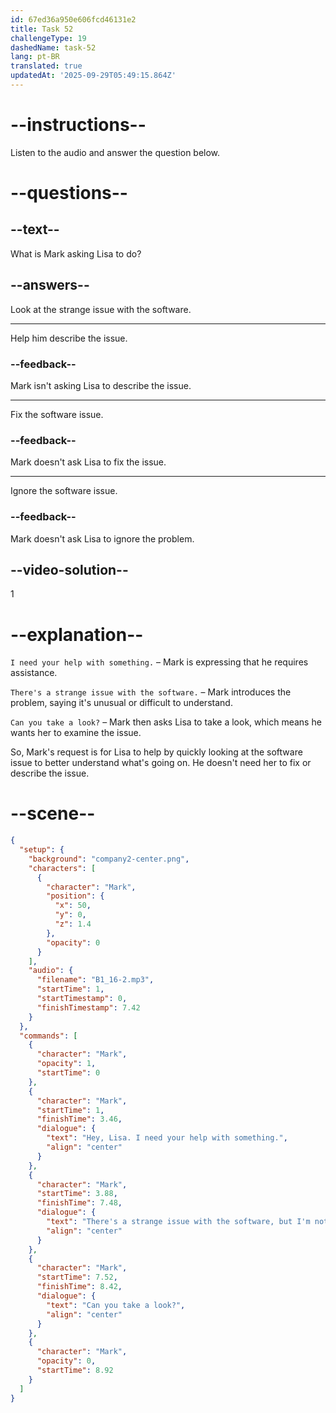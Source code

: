 ```yaml
---
id: 67ed36a950e606fcd46131e2
title: Task 52
challengeType: 19
dashedName: task-52
lang: pt-BR
translated: true
updatedAt: '2025-09-29T05:49:15.864Z'
---
```


<!-- (Audio) Mark: Hey, Lisa. I need your help with something. There's a strange issue with the software, but I'm not sure how to describe it. Can you take a look? -->

# --instructions--

Listen to the audio and answer the question below.

# --questions--

## --text--

What is Mark asking Lisa to do?

## --answers--

Look at the strange issue with the software.

---

Help him describe the issue.

### --feedback--

Mark isn't asking Lisa to describe the issue.

---

Fix the software issue.

### --feedback--

Mark doesn't ask Lisa to fix the issue.

---

Ignore the software issue.

### --feedback--

Mark doesn't ask Lisa to ignore the problem.

## --video-solution--

1

# --explanation--

`I need your help with something.` – Mark is expressing that he requires assistance.
  
`There's a strange issue with the software.` – Mark introduces the problem, saying it's unusual or difficult to understand.

`Can you take a look?` – Mark then asks Lisa to take a look, which means he wants her to examine the issue. 

So, Mark's request is for Lisa to help by quickly looking at the software issue to better understand what's going on. He doesn't need her to fix or describe the issue.

# --scene--

```json
{
  "setup": {
    "background": "company2-center.png",
    "characters": [
      {
        "character": "Mark",
        "position": {
          "x": 50,
          "y": 0,
          "z": 1.4
        },
        "opacity": 0
      }
    ],
    "audio": {
      "filename": "B1_16-2.mp3",
      "startTime": 1,
      "startTimestamp": 0,
      "finishTimestamp": 7.42
    }
  },
  "commands": [
    {
      "character": "Mark",
      "opacity": 1,
      "startTime": 0
    },
    {
      "character": "Mark",
      "startTime": 1,
      "finishTime": 3.46,
      "dialogue": {
        "text": "Hey, Lisa. I need your help with something.",
        "align": "center"
      }
    },
    {
      "character": "Mark",
      "startTime": 3.88,
      "finishTime": 7.48,
      "dialogue": {
        "text": "There's a strange issue with the software, but I'm not sure how to describe it.",
        "align": "center"
      }
    },
    {
      "character": "Mark",
      "startTime": 7.52,
      "finishTime": 8.42,
      "dialogue": {
        "text": "Can you take a look?",
        "align": "center"
      }
    },
    {
      "character": "Mark",
      "opacity": 0,
      "startTime": 8.92
    }
  ]
}
```
